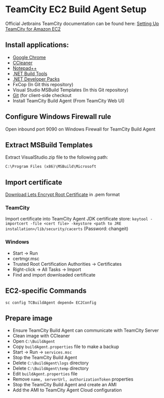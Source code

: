 # TeamCity EC2 Build Agent Setup

Official Jetbrains TeamCity documentation can be found here:
[Setting Up TeamCity for Amazon EC2](https://confluence.jetbrains.com/display/TCD9/Setting+Up+TeamCity+for+Amazon+EC2#SettingUpTeamCityforAmazonEC2-PreparingImagewithInstalledTeamCityAgent)

## Install applications:

* [Google Chrome](https://www.google.com.au/chrome/browser/desktop/)
* [CCleaner](https://www.piriform.com/ccleaner/download)
* [Notepad++](https://notepad-plus-plus.org/)
* [.NET Build Tools](https://www.microsoft.com/en-us/download/details.aspx?id=48159)
* [.NET Developer Packs](http://getdotnet.azurewebsites.net/target-dotnet-platforms.html)
* FxCop (In Git this repository)
* Visual Studio MSBuild Templates (In this Git repository)
* [Git](https://git-scm.com/download/win) (for client-side checkout
* Install TeamCity Build Agent (From TeamCity Web UI)

## Configure Windows Firewall rule

Open inbound port 9090 on Windows Firewall for TeamCity Build Agent

## Extract MSBuild Templates

Extract VisualStudio.zip file to the following path:

`C:\Program Files (x86)\MSBuild\Microsoft`

## Import certificate

[Download Lets Encrypt Root Certificate](https://letsencrypt.org/certificates/) in .pem format

### TeamCity

Import certificate into TeamCity Agent JDK certificate store:
`keytool -importcert -file <cert file> -keystore <path to JRE installation>/lib/security/cacerts`
(Password: changeit)

### Windows

* Start -> Run
* certmgr.msc
* Trusted Root Certification Authorities -> Certificates
* Right-click -> All Tasks -> Import
* Find and import downloaded certificate

## EC2-specific Commands

`sc config TCBuildAgent depend= EC2Config`

## Prepare image

* Ensure TeamCity Build Agent can communicate with TeamCity Server
* Clean image with CCleaner
* Open `C:\BuildAgent`
* Copy `buildAgent.properties` file to make a backup
* Start -> Run -> `services.msc`
* Stop the TeamCity Build Agent
* Delete `C:\BuildAgent\logs` directory
* Delete `C:\BuildAgent\temp` directory
* Edit `buildAgent.properties` file
* Remove `name, serverUrl, authorizationToken` properties
* Stop the TeamCity Build Agent and create an AMI
* Add the AMI to TeamCity Agent Cloud configuration
